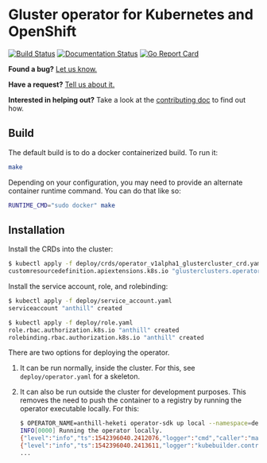 # Gluster operator for Kubernetes and OpenShift

[![Build Status](https://travis-ci.org/gluster/anthill-heketi.svg?branch=master)](https://travis-ci.org/gluster/anthill-heketi)
[![Documentation Status](https://readthedocs.org/projects/gluster-anthill-heketi/badge/?version=latest)](http://gluster-anthill-heketi.readthedocs.io/)
[![Go Report Card](https://goreportcard.com/badge/github.com/gluster/anthill-heketi)](https://goreportcard.com/report/github.com/gluster/anthill-heketi)
<!-- Badges: TravisCI, CentOS CI, Coveralls, GoDoc, GoReport, ReadTheDocs -->

**Found a bug?** [Let us know.](https://github.com/gluster/operator/issues/new?template=bug_report.md)

**Have a request?** [Tell us about it.](https://github.com/gluster/operator/issues/new?template=feature_request.md)

**Interested in helping out?** Take a look at the [contributing
doc](CONTRIBUTING.md) to find out how.

## Build

The default build is to do a docker containerized build. To run it:

```bash
make
```

Depending on your configuration, you may need to provide an alternate
container runtime command. You can do that like so:

```bash
RUNTIME_CMD="sudo docker" make
```

## Installation

Install the CRDs into the cluster:

```bash
$ kubectl apply -f deploy/crds/operator_v1alpha1_glustercluster_crd.yaml
customresourcedefinition.apiextensions.k8s.io "glusterclusters.operator.gluster.org" created
```

Install the service account, role, and rolebinding:

```bash
$ kubectl apply -f deploy/service_account.yaml
serviceaccount "anthill" created

$ kubectl apply -f deploy/role.yaml
role.rbac.authorization.k8s.io "anthill" created
rolebinding.rbac.authorization.k8s.io "anthill" created
```

There are two options for deploying the operator.

1. It can be run normally, inside the cluster. For this, see
   `deploy/operator.yaml` for a skeleton.
1. It can also be run outside the cluster for development purposes. This
   removes the need to push the container to a registry by running the operator
   executable locally. For this:

   ```bash
   $ OPERATOR_NAME=anthill-heketi operator-sdk up local --namespace=default
   INFO[0000] Running the operator locally.
   {"level":"info","ts":1542396040.2412076,"logger":"cmd","caller":"manager/main.go:57","msg":"Registering Components."}
   {"level":"info","ts":1542396040.2413611,"logger":"kubebuilder.controller","caller":"controller/controller.go:120","msg":"Starting EventSource","Controller":"glustercluster-controller","Source":"kind source: /, Kind="}
   ...
   ```
